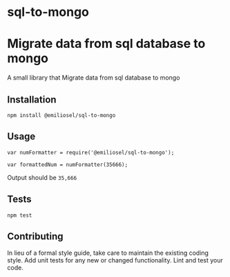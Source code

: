 # sql-to-mongo
Migrate data from sql database to mongo
=========

A small library that Migrate data from sql database to mongo

## Installation

  `npm install @emiliosel/sql-to-mongo`

## Usage

    var numFormatter = require('@emiliosel/sql-to-mongo');

    var formattedNum = numFormatter(35666);
  
  
  Output should be `35,666`


## Tests

  `npm test`

## Contributing

In lieu of a formal style guide, take care to maintain the existing coding style. Add unit tests for any new or changed functionality. Lint and test your code.
